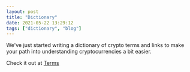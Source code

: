 ```yaml
---
layout: post
title: "Dictionary"
date: 2021-05-22 13:29:12
tags: ["dictionary", "blog"]
---
```


We've just started writing a dictionary of crypto terms and links to make your path into understanding cryptocurrencies a bit easier.

Check it out at [Terms](/tags/terms)
